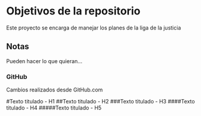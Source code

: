 # Objetivos de la repositorio

Este proyecto se encarga de manejar los planes de la liga de la justicia


## Notas
Pueden hacer lo que quieran...

### GitHub
Cambios realizados desde GitHub.com

#Texto titulado - H1
##Texto titulado - H2
###Texto titulado - H3
####Texto titulado - H4
#####Texto titulado - H5
